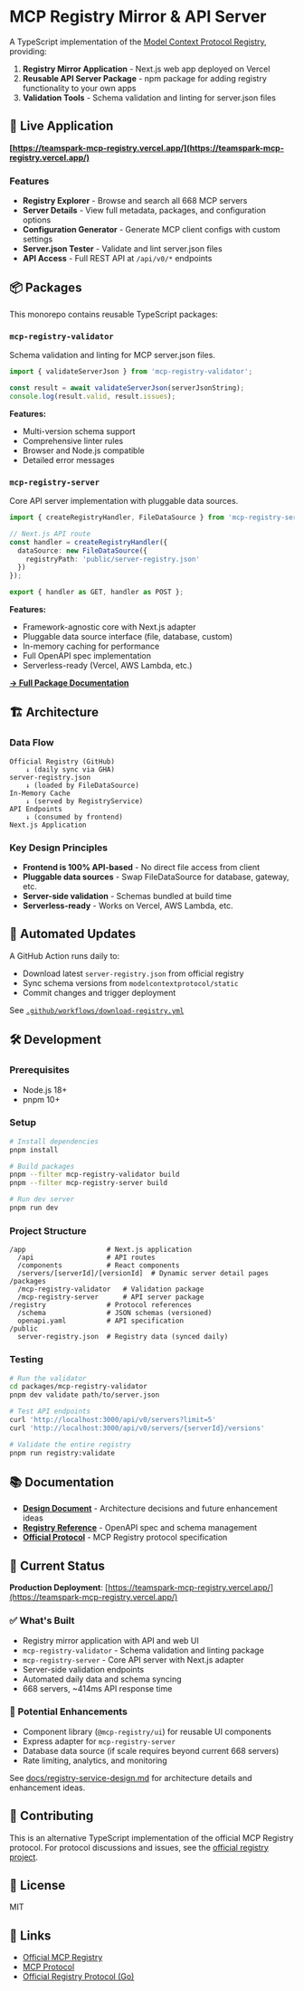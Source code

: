 # MCP Registry Mirror & API Server

A TypeScript implementation of the [Model Context Protocol Registry](https://github.com/modelcontextprotocol/registry), providing:

1. **Registry Mirror Application** - Next.js web app deployed on Vercel
2. **Reusable API Server Package** - npm package for adding registry functionality to your own apps
3. **Validation Tools** - Schema validation and linting for server.json files

## 🚀 Live Application

**[https://teamspark-mcp-registry.vercel.app/](https://teamspark-mcp-registry.vercel.app/)**

### Features

- **Registry Explorer** - Browse and search all 668 MCP servers
- **Server Details** - View full metadata, packages, and configuration options  
- **Configuration Generator** - Generate MCP client configs with custom settings
- **Server.json Tester** - Validate and lint server.json files
- **API Access** - Full REST API at `/api/v0/*` endpoints

## 📦 Packages

This monorepo contains reusable TypeScript packages:

### `mcp-registry-validator`

Schema validation and linting for MCP server.json files.

```typescript
import { validateServerJson } from 'mcp-registry-validator';

const result = await validateServerJson(serverJsonString);
console.log(result.valid, result.issues);
```

**Features:**
- Multi-version schema support
- Comprehensive linter rules
- Browser and Node.js compatible
- Detailed error messages

### `mcp-registry-server`

Core API server implementation with pluggable data sources.

```typescript
import { createRegistryHandler, FileDataSource } from 'mcp-registry-server';

// Next.js API route
const handler = createRegistryHandler({
  dataSource: new FileDataSource({
    registryPath: 'public/server-registry.json'
  })
});

export { handler as GET, handler as POST };
```

**Features:**
- Framework-agnostic core with Next.js adapter
- Pluggable data source interface (file, database, custom)
- In-memory caching for performance
- Full OpenAPI spec implementation
- Serverless-ready (Vercel, AWS Lambda, etc.)

**[→ Full Package Documentation](packages/mcp-registry-server/README.md)**

## 🏗️ Architecture

### Data Flow

```
Official Registry (GitHub)
    ↓ (daily sync via GHA)
server-registry.json
    ↓ (loaded by FileDataSource)
In-Memory Cache
    ↓ (served by RegistryService)
API Endpoints
    ↓ (consumed by frontend)
Next.js Application
```

### Key Design Principles

- **Frontend is 100% API-based** - No direct file access from client
- **Pluggable data sources** - Swap FileDataSource for database, gateway, etc.
- **Server-side validation** - Schemas bundled at build time
- **Serverless-ready** - Works on Vercel, AWS Lambda, etc.

## 🔄 Automated Updates

A GitHub Action runs daily to:
- Download latest `server-registry.json` from official registry
- Sync schema versions from `modelcontextprotocol/static`
- Commit changes and trigger deployment

See [`.github/workflows/download-registry.yml`](.github/workflows/download-registry.yml)

## 🛠️ Development

### Prerequisites

- Node.js 18+
- pnpm 10+

### Setup

```bash
# Install dependencies
pnpm install

# Build packages
pnpm --filter mcp-registry-validator build
pnpm --filter mcp-registry-server build

# Run dev server
pnpm run dev
```

### Project Structure

```
/app                    # Next.js application
  /api                  # API routes
  /components           # React components
  /servers/[serverId]/[versionId]  # Dynamic server detail pages
/packages
  /mcp-registry-validator   # Validation package
  /mcp-registry-server      # API server package
/registry               # Protocol references
  /schema               # JSON schemas (versioned)
  openapi.yaml          # API specification
/public
  server-registry.json  # Registry data (synced daily)
```

### Testing

```bash
# Run the validator
cd packages/mcp-registry-validator
pnpm dev validate path/to/server.json

# Test API endpoints
curl 'http://localhost:3000/api/v0/servers?limit=5'
curl 'http://localhost:3000/api/v0/servers/{serverId}/versions'

# Validate the entire registry
pnpm run registry:validate
```

## 📚 Documentation

- [**Design Document**](docs/registry-service-design.md) - Architecture decisions and future enhancement ideas
- [**Registry Reference**](registry/README.md) - OpenAPI spec and schema management
- [**Official Protocol**](https://github.com/modelcontextprotocol/registry) - MCP Registry protocol specification

## 🎯 Current Status

**Production Deployment**: [https://teamspark-mcp-registry.vercel.app/](https://teamspark-mcp-registry.vercel.app/)

### ✅ What's Built

- Registry mirror application with API and web UI
- `mcp-registry-validator` - Schema validation and linting package
- `mcp-registry-server` - Core API server with Next.js adapter
- Server-side validation endpoints
- Automated daily data and schema syncing
- 668 servers, ~414ms API response time

### 🔮 Potential Enhancements

- Component library (`@mcp-registry/ui`) for reusable UI components
- Express adapter for `mcp-registry-server`
- Database data source (if scale requires beyond current 668 servers)
- Rate limiting, analytics, and monitoring

See [docs/registry-service-design.md](docs/registry-service-design.md) for architecture details and enhancement ideas.

## 🤝 Contributing

This is an alternative TypeScript implementation of the official MCP Registry protocol. For protocol discussions and issues, see the [official registry project](https://github.com/modelcontextprotocol/registry).

## 📄 License

MIT

## 🔗 Links

- [Official MCP Registry](https://registry.modelcontextprotocol.io)
- [MCP Protocol](https://github.com/modelcontextprotocol)
- [Official Registry Protocol (Go)](https://github.com/modelcontextprotocol/registry)
